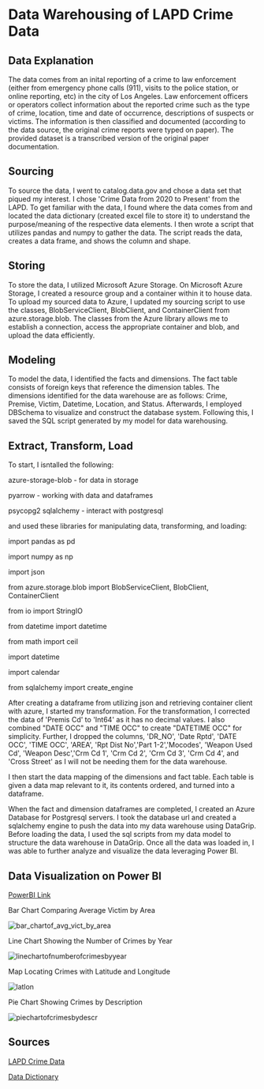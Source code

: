 # Data Warehousing of LAPD Crime Data

## Data Explanation
The data comes from an inital reporting of a crime to law enforcement (either from emergency phone calls (911), visits to the police station, or online reporting, etc) in the city of Los Angeles. Law enforcement officers or operators collect information about the reported crime such as the type of crime, location, time and date of occurrence, descriptions of suspects or victims. The information is then classified and documented (according to the data source, the original crime reports were typed on paper). The provided dataset is a transcribed version of the original paper documentation.

## Sourcing 

To source the data, I went to catalog.data.gov and chose a data set that piqued my interest. I chose 'Crime Data from 2020 to Present' from the LAPD. To get familiar with the data, I found where the data comes from and located the data dictionary (created excel file to store it) to understand the purpose/meaning of the respective data elements. I then wrote a script that utilizes pandas and numpy to gather the data. The script reads the data, creates a data frame, and shows the column and shape. 

## Storing

To store the data, I utilized Microsoft Azure Storage. On Microsoft Azure Storage, I created a resource group and a container within it to house data. To upload my sourced data to Azure, I updated my sourcing script to use the classes, BlobServiceClient, BlobClient, and ContainerClient from azure.storage.blob. The classes from the Azure library allows me to establish a connection, access the appropriate container and blob, and upload the data efficiently.

## Modeling

To model the data, I identified the facts and dimensions. The fact table consists of foreign keys that reference the dimension tables. The dimensions identified for the data warehouse are as follows: Crime, Premise, Victim, Datetime, Location, and Status. Afterwards, I employed DBSchema to visualize and construct the database system. Following this, I saved the SQL script generated by my model for data warehousing. 

## Extract, Transform, Load

To start, I isntalled the following:

azure-storage-blob - for data in storage

pyarrow - working with data and dataframes

psycopg2 sqlalchemy - interact with postgresql



and used these libraries for manipulating data, transforming, and loading: 

import pandas as pd 

import numpy as np

import json

from azure.storage.blob import BlobServiceClient, BlobClient, ContainerClient

from io import StringIO

from datetime import datetime 

from math import ceil

import datetime

import calendar

from sqlalchemy import create_engine


After creating a dataframe from utilizing json and retrieving container client with azure, I started my transformation. For the transformation, I corrected the data of 'Premis Cd' to 'Int64' as it has no decimal values. I also combined "DATE OCC" and "TIME OCC" to create "DATETIME OCC" for simplicity. Further, I dropped the columns, 'DR_NO', 'Date Rptd', 'DATE OCC', 'TIME OCC', 'AREA', 'Rpt Dist No','Part 1-2','Mocodes', 'Weapon Used Cd', 'Weapon Desc','Crm Cd 1', 'Crm Cd 2', 'Crm Cd 3', 'Crm Cd 4', and 'Cross Street' as I will not be needing them for the data warehouse.

I then start the data mapping of the dimensions and fact table. Each table is given a data map relevant to it, its contents ordered, and turned into a dataframe. 

When the fact and dimension dataframes are completed, I created an Azure Database for Postgresql servers.
I took the database url and created a sqlalchemy engine to push the data into my data warehouse using DataGrip.
Before loading the data, I used the sql scripts from my data model to structure the data warehouse in DataGrip.
Once all the data was loaded in, I was able to further analyze and visualize the data leveraging Power BI.

## Data Visualization on Power BI

[PowerBI Link](https://cuny907-my.sharepoint.com/:u:/g/personal/jeffery_liu02_login_cuny_edu/EUNAHHHGcXVAgov9Ob07UtcBeBkH69n87BlrPtuZTGkWPw?e=mbavx3)

Bar Chart Comparing Average Victim by Area

![bar_chartof_avg_vict_by_area](https://github.com/jeffeleu/DataWarehouse_LAPD_Crime__Data/assets/160162018/d3c0133b-6d4f-4464-87dd-a14fe24368ae)

Line Chart Showing the Number of Crimes by Year

![linechartofnumberofcrimesbyyear](https://github.com/jeffeleu/DataWarehouse_LAPD_Crime__Data/assets/160162018/568517aa-35fc-45f4-b5bb-3dba4596b0be)

Map Locating Crimes with Latitude and Longitude

![latlon](https://github.com/jeffeleu/DataWarehouse_LAPD_Crime__Data/assets/160162018/4b698ed9-49f1-4a1f-8a19-003a0bdad79e)

Pie Chart Showing Crimes by Description

![piechartofcrimesbydescr](https://github.com/jeffeleu/DataWarehouse_LAPD_Crime__Data/assets/160162018/c2dbef8e-8253-4ab4-8032-99b41994f20b)

## Sources
[LAPD Crime Data](https://catalog.data.gov/dataset/crime-data-from-2020-to-present)

[Data Dictionary](https://data.lacity.org/Public-Safety/Crime-Data-from-2020-to-Present/2nrs-mtv8/about_data)
